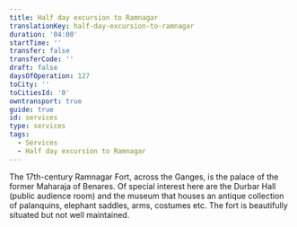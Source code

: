 ```yaml
---
title: Half day excursion to Ramnagar
translationKey: half-day-excursion-to-ramnagar
duration: '04:00'
startTime: ''
transfer: false
transferCode: ''
draft: false
daysOfOperation: 127
toCity: ''
toCitiesId: '0'
owntransport: true
guide: true
id: services
type: services
tags:
  - Services
  - Half day excursion to Ramnagar
---
```

The 17th-century Ramnagar Fort, across the Ganges, is the palace of the former Maharaja of Benares. Of special interest here are the Durbar Hall (public audience room) and the museum that houses an antique collection of palanquins, elephant saddles, arms, costumes etc. The fort is beautifully situated but not well maintained.